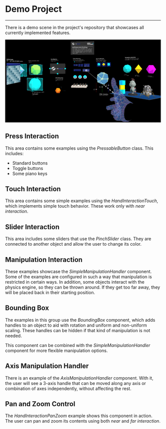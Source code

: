 # Demo Project
---
There is a demo scene in the project's repository that showcases all currently implemented features.

![MRTK Demo scene](images/MRTK_Examples.png)

## Press Interaction
This area contains some examples using the *PressableButton* class. This includes:
- Standard buttons
- Toggle buttons
- Some piano keys

## Touch Interaction
This area contains some simple examples using the *HandInteractionTouch*, which implements simple touch behavior. These work only with *near interaction*.

## Slider Interaction
This area includes some sliders that use the *PinchSlider* class. They are connected to another object and allow the user to change its color.

## Manipulation Interaction
These examples showcase the *SimpleManipulationHandler* component. Some of the examples are configured in such a way that manipulation is restricted in certain ways. In addition, some objects interact with the physics engine, so they can be thrown around. If they get too far away, they will be placed back in their starting position.

## Bounding Box
The examples in this group use the *BoundingBox* component, which adds handles to an object to aid with rotation and uniform and non-uniform scaling. These handles can be hidden if that kind of manipulation is not needed.

This component can be combined with the *SimpleManipulationHandler* component for more flexible manipulation options.

## Axis Manipulation Handler
There is an example of the *AxisManipulationHandler* component. With it, the user will see a 3-axis handle that can be moved along any axis or combination of axes independently, without affecting the rest.

## Pan and Zoom Control
The *HandInteractionPanZoom* example shows this component in action. The user can pan and zoom its contents using both *near* and *far interaction*.
